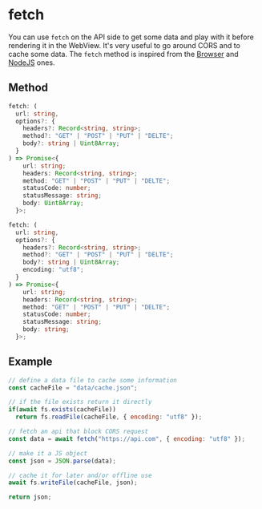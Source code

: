  # fetch

You can use `fetch` on the API side to get some data and play with it before rendering it in the WebView.
It's very useful to go around CORS and to cache some data.
The `fetch` method is inspired from the [Browser](https://developer.mozilla.org/en-US/docs/Web/API/Fetch_API) and [NodeJS](https://nodejs.org/dist/latest/docs/api/globals.html) ones. 

## Method

```ts
fetch: (
  url: string,
  options?: {
    headers?: Record<string, string>;
    method?: "GET" | "POST" | "PUT" | "DELTE";
    body?: string | Uint8Array;
  }
) => Promise<{
    url: string;
    headers: Record<string, string>;
    method: "GET" | "POST" | "PUT" | "DELTE";
    statusCode: number;
    statusMessage: string;
    body: Uint8Array;
  }>;

fetch: (
  url: string,
  options?: {
    headers?: Record<string, string>;
    method?: "GET" | "POST" | "PUT" | "DELTE";
    body?: string | Uint8Array;
    encoding: "utf8";
  }
) => Promise<{
    url: string;
    headers: Record<string, string>;
    method: "GET" | "POST" | "PUT" | "DELTE";
    statusCode: number;
    statusMessage: string;
    body: string;
  }>;
```

## Example

```js
// define a data file to cache some information
const cacheFile = "data/cache.json";

// if the file exists return it directly
if(await fs.exists(cacheFile))
  return fs.readFile(cacheFile, { encoding: "utf8" });

// fetch an api that block CORS request
const data = await fetch("https://api.com", { encoding: "utf8" });

// make it a JS object
const json = JSON.parse(data);

// cache it for later and/or offline use
await fs.writeFile(cacheFile, json);

return json;
```
